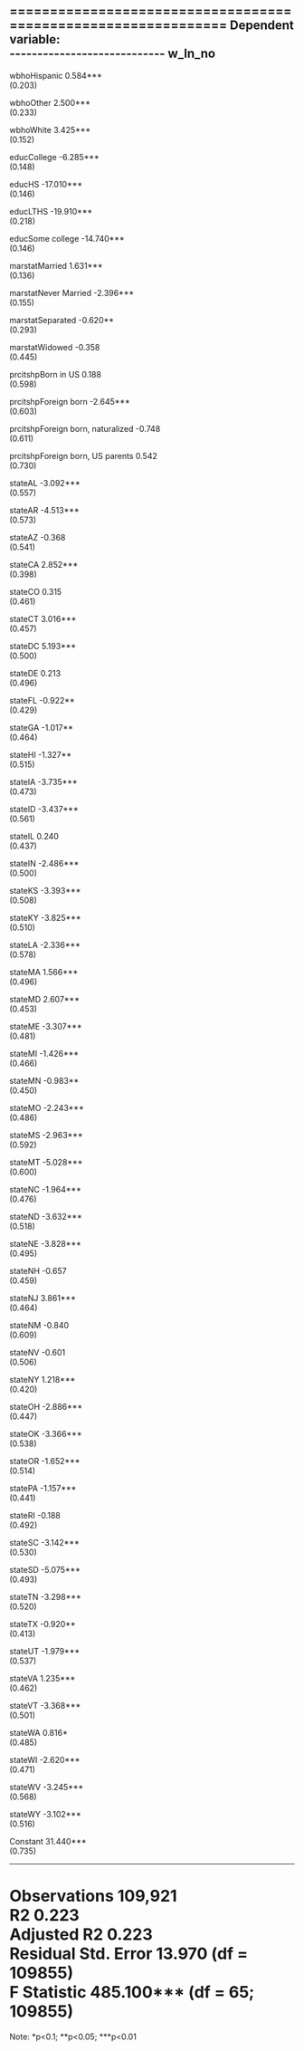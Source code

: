 
==============================================================
                                      Dependent variable:     
                                  ----------------------------
                                            w_ln_no           
--------------------------------------------------------------
wbhoHispanic                                0.584***          
                                            (0.203)           
                                                              
wbhoOther                                   2.500***          
                                            (0.233)           
                                                              
wbhoWhite                                   3.425***          
                                            (0.152)           
                                                              
educCollege                                -6.285***          
                                            (0.148)           
                                                              
educHS                                     -17.010***         
                                            (0.146)           
                                                              
educLTHS                                   -19.910***         
                                            (0.218)           
                                                              
educSome college                           -14.740***         
                                            (0.146)           
                                                              
marstatMarried                              1.631***          
                                            (0.136)           
                                                              
marstatNever Married                       -2.396***          
                                            (0.155)           
                                                              
marstatSeparated                            -0.620**          
                                            (0.293)           
                                                              
marstatWidowed                               -0.358           
                                            (0.445)           
                                                              
prcitshpBorn in US                           0.188            
                                            (0.598)           
                                                              
prcitshpForeign born                       -2.645***          
                                            (0.603)           
                                                              
prcitshpForeign born, naturalized            -0.748           
                                            (0.611)           
                                                              
prcitshpForeign born, US parents             0.542            
                                            (0.730)           
                                                              
stateAL                                    -3.092***          
                                            (0.557)           
                                                              
stateAR                                    -4.513***          
                                            (0.573)           
                                                              
stateAZ                                      -0.368           
                                            (0.541)           
                                                              
stateCA                                     2.852***          
                                            (0.398)           
                                                              
stateCO                                      0.315            
                                            (0.461)           
                                                              
stateCT                                     3.016***          
                                            (0.457)           
                                                              
stateDC                                     5.193***          
                                            (0.500)           
                                                              
stateDE                                      0.213            
                                            (0.496)           
                                                              
stateFL                                     -0.922**          
                                            (0.429)           
                                                              
stateGA                                     -1.017**          
                                            (0.464)           
                                                              
stateHI                                     -1.327**          
                                            (0.515)           
                                                              
stateIA                                    -3.735***          
                                            (0.473)           
                                                              
stateID                                    -3.437***          
                                            (0.561)           
                                                              
stateIL                                      0.240            
                                            (0.437)           
                                                              
stateIN                                    -2.486***          
                                            (0.500)           
                                                              
stateKS                                    -3.393***          
                                            (0.508)           
                                                              
stateKY                                    -3.825***          
                                            (0.510)           
                                                              
stateLA                                    -2.336***          
                                            (0.578)           
                                                              
stateMA                                     1.566***          
                                            (0.496)           
                                                              
stateMD                                     2.607***          
                                            (0.453)           
                                                              
stateME                                    -3.307***          
                                            (0.481)           
                                                              
stateMI                                    -1.426***          
                                            (0.466)           
                                                              
stateMN                                     -0.983**          
                                            (0.450)           
                                                              
stateMO                                    -2.243***          
                                            (0.486)           
                                                              
stateMS                                    -2.963***          
                                            (0.592)           
                                                              
stateMT                                    -5.028***          
                                            (0.600)           
                                                              
stateNC                                    -1.964***          
                                            (0.476)           
                                                              
stateND                                    -3.632***          
                                            (0.518)           
                                                              
stateNE                                    -3.828***          
                                            (0.495)           
                                                              
stateNH                                      -0.657           
                                            (0.459)           
                                                              
stateNJ                                     3.861***          
                                            (0.464)           
                                                              
stateNM                                      -0.840           
                                            (0.609)           
                                                              
stateNV                                      -0.601           
                                            (0.506)           
                                                              
stateNY                                     1.218***          
                                            (0.420)           
                                                              
stateOH                                    -2.886***          
                                            (0.447)           
                                                              
stateOK                                    -3.366***          
                                            (0.538)           
                                                              
stateOR                                    -1.652***          
                                            (0.514)           
                                                              
statePA                                    -1.157***          
                                            (0.441)           
                                                              
stateRI                                      -0.188           
                                            (0.492)           
                                                              
stateSC                                    -3.142***          
                                            (0.530)           
                                                              
stateSD                                    -5.075***          
                                            (0.493)           
                                                              
stateTN                                    -3.298***          
                                            (0.520)           
                                                              
stateTX                                     -0.920**          
                                            (0.413)           
                                                              
stateUT                                    -1.979***          
                                            (0.537)           
                                                              
stateVA                                     1.235***          
                                            (0.462)           
                                                              
stateVT                                    -3.368***          
                                            (0.501)           
                                                              
stateWA                                      0.816*           
                                            (0.485)           
                                                              
stateWI                                    -2.620***          
                                            (0.471)           
                                                              
stateWV                                    -3.245***          
                                            (0.568)           
                                                              
stateWY                                    -3.102***          
                                            (0.516)           
                                                              
Constant                                   31.440***          
                                            (0.735)           
                                                              
--------------------------------------------------------------
Observations                                109,921           
R2                                           0.223            
Adjusted R2                                  0.223            
Residual Std. Error                   13.970 (df = 109855)    
F Statistic                       485.100*** (df = 65; 109855)
==============================================================
Note:                              *p<0.1; **p<0.05; ***p<0.01

